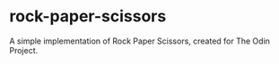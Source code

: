 # rock-paper-scissors
A simple implementation of Rock Paper Scissors, created for The Odin Project.
